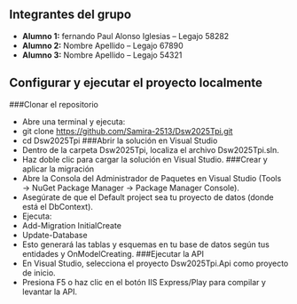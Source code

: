## Integrantes del grupo
- **Alumno 1:** fernando Paul Alonso Iglesias – Legajo 58282
- **Alumno 2:** Nombre Apellido – Legajo 67890  
- **Alumno 3:** Nombre Apellido – Legajo 54321  


## Configurar y ejecutar el proyecto localmente
###Clonar el repositorio
 - Abre una terminal y ejecuta:
 - git clone https://github.com/Samira-2513/Dsw2025Tpi.git
 - cd Dsw2025Tpi
###Abrir la solución en Visual Studio
 - Dentro de la carpeta Dsw2025Tpi, localiza el archivo Dsw2025Tpi.sln.
 - Haz doble clic para cargar la solución en Visual Studio.
###Crear y aplicar la migración
 - Abre la Consola del Administrador de Paquetes en Visual Studio (Tools → NuGet Package Manager → Package Manager Console).
 - Asegúrate de que el Default project sea tu proyecto de datos (donde está el DbContext).
 - Ejecuta:
 - Add-Migration InitialCreate
 - Update-Database
 - Esto generará las tablas y esquemas en tu base de datos según tus entidades y OnModelCreating.
###Ejecutar la API
 - En Visual Studio, selecciona el proyecto Dsw2025Tpi.Api como proyecto de inicio.
 - Presiona F5 o haz clic en el botón IIS Express/Play para compilar y levantar la API.

